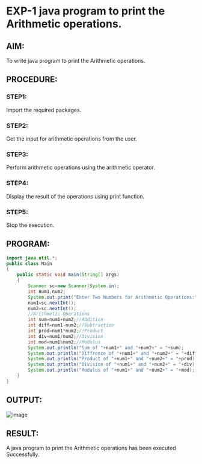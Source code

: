 # EXP-1 java program to print the Arithmetic operations.

## AIM:
To write java program to print the Arithmetic operations.

## PROCEDURE:
### STEP1:
Import the required packages.
### STEP2:
Get the input for arithmetic operations from the user.
### STEP3:
Perform arithmetic operations using the arithmetic operator.
### STEP4:
Display the result of the operations using print function.
### STEP5:
Stop the execution.

## PROGRAM:
```java
import java.util.*;
public class Main
{
    public static void main(String[] args)
    {
        Scanner sc=new Scanner(System.in);
        int num1,num2;
        System.out.print("Enter Two Numbers for Arithmetic Operations:");
        num1=sc.nextInt();
        num2=sc.nextInt();
        //Arithmetic Operations
        int sum=num1+num2;//Addition
        int diff=num1-num2;//Subtraction
        int prod=num1*num2;//Product
        int div=num1/num2;//Division
        int mod=num1%num2;//Modulus
        System.out.println("Sum of "+num1+" and "+num2+" = "+sum);
        System.out.println("Diffrence of "+num1+" and "+num2+" = "+diff);
        System.out.println("Product of "+num1+" and "+num2+" = "+prod);
        System.out.println("Division of "+num1+" and "+num2+" = "+div);
        System.out.println("Modulus of "+num1+" and "+num2+" = "+mod);
    }
}
```
## OUTPUT:
![image](https://github.com/Karthikeyan21001828/JAVA_EXP01/assets/93427303/27d459bb-54b2-4716-b992-ab8691043310)

## RESULT:
A java program to print the Arithmetic operations has been executed Successfully.

